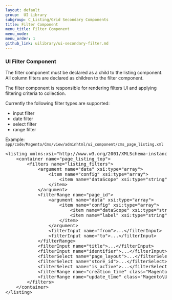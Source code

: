 ```yaml
---
layout: default
group:  UI Library
subgroup: C_Listing/Grid Secondary Components
title: Filter Component
menu_title: Filter Component
menu_node:
menu_order: 1
github_link: uilibrary/ui-secondary-filter.md
---
```


<h3 id="filter">UI Filter Component</h3>

The filter component must be declared as a child to the listing component.
All column filters are declared as children to the filter component.

The filter component is responsible for rendering filters UI and applying filtering criteria to collection.

Currently the following filter types are supported:

* input filter
* date filter
* select filter
* range filter

Example:
`app/code/Magento/Cms/view/adminhtml/ui_component/cms_page_listing.xml`

<pre>
&lt;listing xmlns:xsi="http://www.w3.org/2001/XMLSchema-instance" xsi:noNamespaceSchemaLocation="../../../../Ui/etc/ui_configuration.xsd"&gt;
    &lt;container name="page_listing_top"&gt;
        &lt;filters name="listing_filters"&gt;
            &lt;argument name="data" xsi:type="array"&gt;
                &lt;item name="config" xsi:type="array"&gt;
                    &lt;item name="dataScope" xsi:type="string"&gt;params.filters&lt;/item&gt;
                &lt;/item&gt;
            &lt;/argument&gt;
            &lt;filterRange name="page_id"&gt;
                &lt;argument name="data" xsi:type="array"&gt;
                    &lt;item name="config" xsi:type="array"&gt;
                        &lt;item name="dataScope" xsi:type="string"&gt;page_id&lt;/item&gt;
                        &lt;item name="label" xsi:type="string" translate="true"&gt;ID&lt;/item&gt;
                    &lt;/item&gt;
                &lt;/argument&gt;
                &lt;filterInput name="from"&gt;...&lt;/filterInput&gt;
                &lt;filterInput name="to"&gt;...&lt;/filterInput&gt;
            &lt;/filterRange&gt;
            &lt;filterInput name="title"&gt;...&lt;/filterInput&gt;
            &lt;filterInput name="identifier"&gt;...&lt;/filterInput&gt;
            &lt;filterSelect name="page_layout"&gt;...&lt;/filterSelect&gt;
            &lt;filterSelect name="store_id"&gt;...&lt;/filterSelect&gt;
            &lt;filterSelect name="is_active"&gt;...&lt;/filterSelect&gt;
            &lt;filterRange name="creation_time" class="Magento\Ui\Component\Filters\Type\DateRange"&gt;...&lt;/filterRange&gt;
            &lt;filterRange name="update_time" class="Magento\Ui\Component\Filters\Type\DateRange"&gt;...&lt;/filterRange&gt;
        &lt;/filters&gt;
    &lt;/container&gt;
&lt;/listing&gt;
</pre>
